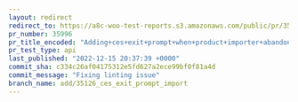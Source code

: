 ```yaml
---
layout: redirect
redirect_to: https://a8c-woo-test-reports.s3.amazonaws.com/public/pr/35996/api/index.html
pr_number: 35996
pr_title_encoded: "Adding+ces+exit+prompt+when+product+importer+abandoned"
pr_test_type: api
last_published: "2022-12-15 20:37:39 +0000"
commit_sha: c334c26af04175312e5fd627a2ece99bf0f81a4d
commit_message: "Fixing linting issue"
branch_name: add/35126_ces_exit_prompt_import
---
```

